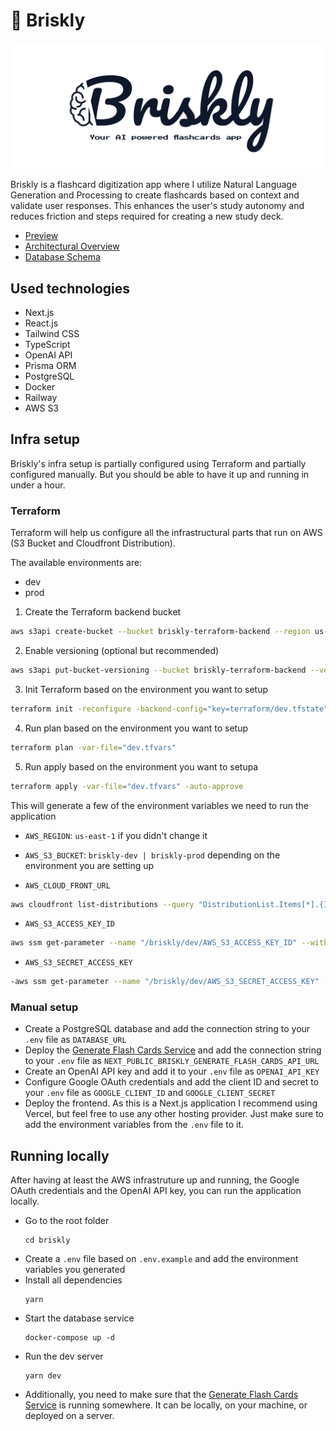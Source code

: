 # 🤖 Briskly
![Briskly! Your AI powered flashcards app.](/docs/images/banner.png)

Briskly is a flashcard digitization app where I utilize Natural Language Generation and Processing to create flashcards based on context and validate user responses. This enhances the user's study autonomy and reduces friction and steps required for creating a new study deck.

- [Preview](/docs/preview.md)
- [Architectural Overview](/docs/architectural-overview.md)
- [Database Schema](/docs/database-schema.md)

## Used technologies
- Next.js
- React.js
- Tailwind CSS
- TypeScript
- OpenAI API
- Prisma ORM
- PostgreSQL
- Docker
- Railway
- AWS S3

## Infra setup

Briskly's infra setup is partially configured using Terraform and partially configured manually. But you should be able to have it up and running in under a hour. 

### Terraform

Terraform will help us configure all the infrastructural parts that run on AWS (S3 Bucket and Cloudfront Distribution).

The available environments are:

- dev
- prod

1. Create the Terraform backend bucket

```bash
aws s3api create-bucket --bucket briskly-terraform-backend --region us-east-1
```

2. Enable versioning (optional but recommended) 

```bash
aws s3api put-bucket-versioning --bucket briskly-terraform-backend --versioning-configuration Status=Enabled
```

3. Init Terraform based on the environment you want to setup

```bash
terraform init -reconfigure -backend-config="key=terraform/dev.tfstate"
```

4. Run plan based on the environment you want to setup

```bash
terraform plan -var-file="dev.tfvars"
```

5. Run apply based on the environment you want to setupa

```bash
terraform apply -var-file="dev.tfvars" -auto-approve
```

This will generate a few of the environment variables we need to run the application

- `AWS_REGION`: `us-east-1` if you didn't change it
- `AWS_S3_BUCKET`: `briskly-dev | briskly-prod` depending on the environment you are setting up

- `AWS_CLOUD_FRONT_URL`

```bash
aws cloudfront list-distributions --query "DistributionList.Items[*].{ID:Id,Domain:DomainName}"
```

- `AWS_S3_ACCESS_KEY_ID`

```bash
aws ssm get-parameter --name "/briskly/dev/AWS_S3_ACCESS_KEY_ID" --with-decryption --query "Parameter.Value" --output text
```

- `AWS_S3_SECRET_ACCESS_KEY`

```bash
-aws ssm get-parameter --name "/briskly/dev/AWS_S3_SECRET_ACCESS_KEY" --with-decryption --query "Parameter.Value" --output text
```

### Manual setup

- Create a PostgreSQL database and add the connection string to your `.env` file as `DATABASE_URL`
- Deploy the [Generate Flash Cards Service](https://github.com/emiliosheinz/briskly-generate-flash-cards) and add the connection string to your `.env` file as `NEXT_PUBLIC_BRISKLY_GENERATE_FLASH_CARDS_API_URL`
- Create an OpenAI API key and add it to your `.env` file as `OPENAI_API_KEY`
- Configure Google OAuth credentials and add the client ID and secret to your `.env` file as `GOOGLE_CLIENT_ID` and `GOOGLE_CLIENT_SECRET`
- Deploy the frontend. As this is a Next.js application I recommend using Vercel, but feel free to use any other hosting provider. Just make sure to add the environment variables from the `.env` file to it.

## Running locally

After having at least the AWS infrastruture up and running, the Google OAuth credentials and the OpenAI API key, you can run the application locally.

- Go to the root folder
  ```
  cd briskly
  ```
- Create a `.env` file based on  `.env.example` and add the environment variables you generated
- Install all dependencies
  ```
  yarn
  ```
- Start the database service
  ```
  docker-compose up -d
  ```
- Run the dev server
  ```
  yarn dev
  ```
- Additionally, you need to make sure that the [Generate Flash Cards Service](https://github.com/emiliosheinz/briskly-generate-flash-cards) is running somewhere. It can be locally, on your machine, or deployed on a server.

